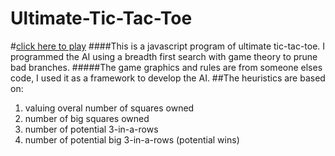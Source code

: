# Ultimate-Tic-Tac-Toe
#[click here to play](https://nickareias.github.io/Ultimate-Tic-Tac-Toe/)
####This is a javascript program of ultimate tic-tac-toe.  I programmed the AI using a breadth first search with game theory to prune bad branches.
#####The game graphics and rules are from someone elses code, I used it as a framework to develop the AI.
##The heuristics are based on:
1. valuing overal number of squares owned
2. number of big squares owned
3. number of potential 3-in-a-rows
4. number of potential big 3-in-a-rows (potential wins)